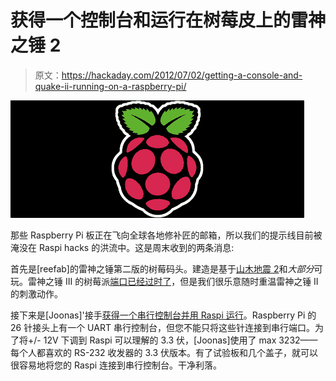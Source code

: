 # 获得一个控制台和运行在树莓皮上的雷神之锤 2

> 原文：<https://hackaday.com/2012/07/02/getting-a-console-and-quake-ii-running-on-a-raspberry-pi/>

![](img/794e2a7cc7176c618443644fe411af74.png "raspi")

那些 Raspberry Pi 板正在飞向全球各地修补匠的邮箱，所以我们的提示线目前被淹没在 Raspi hacks 的洪流中。这是周末收到的两条消息:

首先是[reefab]的雷神之锤第二版的树莓码头。建造是基于[山木地震 2](http://www.yamagi.org/quake2/)和*大部分*可玩。雷神之锤 III 的树莓派[端口已经过时了](http://www.raspberrypi.org/archives/1139)，但是我们很乐意随时重温雷神之锤 II 的刺激动作。

接下来是[Joonas]'接手[获得一个串行控制台并用 Raspi 运行](http://codeandlife.com/2012/07/01/raspberry-pi-serial-console-with-max3232cpe/)。Raspberry Pi 的 26 针接头上有一个 UART 串行控制台，但您不能只将这些针连接到串行端口。为了将+/- 12V 下调到 Raspi 可以理解的 3.3 伏，[Joonas]使用了 max 3232——每个人都喜欢的 RS-232 收发器的 3.3 伏版本。有了试验板和几个盖子，就可以很容易地将您的 Raspi 连接到串行控制台。干净利落。